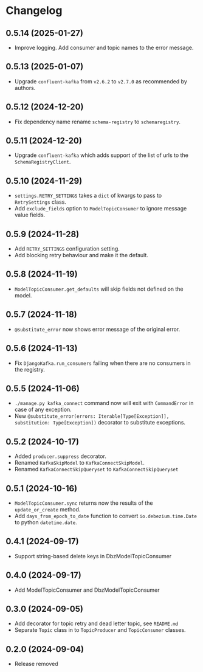 # Changelog

## 0.5.14 (2025-01-27)
* Improve logging. Add consumer and topic names to the error message.

## 0.5.13 (2025-01-07)
* Upgrade `confluent-kafka` from `v2.6.2` to `v2.7.0` as recommended by authors.

## 0.5.12 (2024-12-20)
* Fix dependency name rename `schema-registry` to `schemaregistry`.

## 0.5.11 (2024-12-20)
* Upgrade `confluent-kafka` which adds support of the list of urls to the `SchemaRegistryClient`.

## 0.5.10 (2024-11-29)
* `settings.RETRY_SETTINGS` takes a `dict` of kwargs to pass to `RetrySettings` class.
* Add `exclude_fields` option to `ModelTopicConsumer` to ignore message value fields.

## 0.5.9 (2024-11-28)
* Add `RETRY_SETTINGS` configuration setting.
* Add blocking retry behaviour and make it the default.

## 0.5.8 (2024-11-19)
* `ModelTopicConsumer.get_defaults` will skip fields not defined on the model.

## 0.5.7 (2024-11-18)
* `@substitute_error` now shows error message of the original error.

## 0.5.6 (2024-11-13)
* Fix `DjangoKafka.run_consumers` failing when there are no consumers in the registry.

## 0.5.5 (2024-11-06)
* `./manage.py kafka_connect` command now will exit with `CommandError` in case of any exception.
* New `@substitute_error(errors: Iterable[Type[Exception]], substitution: Type[Exception])` decorator to substitute exceptions.

## 0.5.2 (2024-10-17)
* Added `producer.suppress` decorator.
* Renamed `KafkaSkipModel` to `KafkaConnectSkipModel`.
* Renamed `KafkaConnectSkipQueryset` to `KafkaConnectSkipQueryset`

## 0.5.1 (2024-10-16)
* `ModelTopicConsumer.sync` returns now the results of the `update_or_create` method.
* Add `days_from_epoch_to_date` function to convert `io.debezium.time.Date` to python `datetime.date`.

## 0.4.1 (2024-09-17)
* Support string-based delete keys in DbzModelTopicConsumer

## 0.4.0 (2024-09-17)
* Add ModelTopicConsumer and DbzModelTopicConsumer 

## 0.3.0 (2024-09-05)
* Add decorator for topic retry and dead letter topic, see `README.md`
* Separate `Topic` class in to `TopicProducer` and `TopicConsumer` classes.

## 0.2.0 (2024-09-04)
* Release removed
